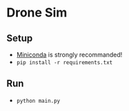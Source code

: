 # Drone Sim

## Setup

- [Miniconda](https://docs.anaconda.com/miniconda/) is strongly recommanded!
- `pip install -r requirements.txt`

## Run

- `python main.py`